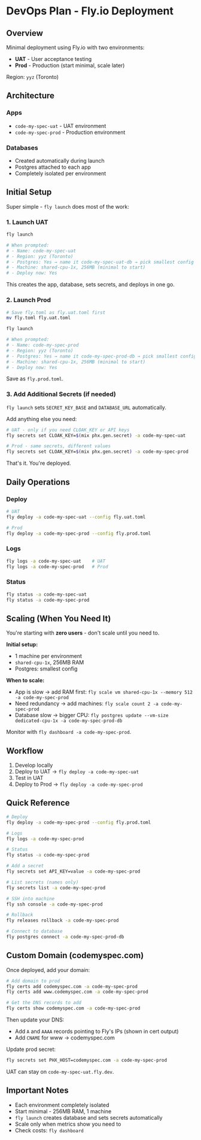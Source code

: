 # DevOps Plan - Fly.io Deployment

## Overview

Minimal deployment using Fly.io with two environments:
- **UAT** - User acceptance testing
- **Prod** - Production (start minimal, scale later)

Region: `yyz` (Toronto)

## Architecture

### Apps
- `code-my-spec-uat` - UAT environment
- `code-my-spec-prod` - Production environment

### Databases
- Created automatically during launch
- Postgres attached to each app
- Completely isolated per environment

## Initial Setup

Super simple - `fly launch` does most of the work:

### 1. Launch UAT

```bash
fly launch

# When prompted:
# - Name: code-my-spec-uat
# - Region: yyz (Toronto)
# - Postgres: Yes → name it code-my-spec-uat-db → pick smallest config
# - Machine: shared-cpu-1x, 256MB (minimal to start)
# - Deploy now: Yes
```

This creates the app, database, sets secrets, and deploys in one go.

### 2. Launch Prod

```bash
# Save fly.toml as fly.uat.toml first
mv fly.toml fly.uat.toml

fly launch

# When prompted:
# - Name: code-my-spec-prod
# - Region: yyz (Toronto)
# - Postgres: Yes → name it code-my-spec-prod-db → pick smallest config
# - Machine: shared-cpu-1x, 256MB (minimal to start)
# - Deploy now: Yes
```

Save as `fly.prod.toml`.

### 3. Add Additional Secrets (if needed)

`fly launch` sets `SECRET_KEY_BASE` and `DATABASE_URL` automatically.

Add anything else you need:

```bash
# UAT - only if you need CLOAK_KEY or API keys
fly secrets set CLOAK_KEY=$(mix phx.gen.secret) -a code-my-spec-uat

# Prod - same secrets, different values
fly secrets set CLOAK_KEY=$(mix phx.gen.secret) -a code-my-spec-prod
```

That's it. You're deployed.

## Daily Operations

### Deploy
```bash
# UAT
fly deploy -a code-my-spec-uat --config fly.uat.toml

# Prod
fly deploy -a code-my-spec-prod --config fly.prod.toml
```

### Logs
```bash
fly logs -a code-my-spec-uat    # UAT
fly logs -a code-my-spec-prod   # Prod
```

### Status
```bash
fly status -a code-my-spec-uat
fly status -a code-my-spec-prod
```

## Scaling (When You Need It)

You're starting with **zero users** - don't scale until you need to.

**Initial setup:**
- 1 machine per environment
- `shared-cpu-1x`, 256MB RAM
- Postgres: smallest config

**When to scale:**
- App is slow → add RAM first: `fly scale vm shared-cpu-1x --memory 512 -a code-my-spec-prod`
- Need redundancy → add machines: `fly scale count 2 -a code-my-spec-prod`
- Database slow → bigger CPU: `fly postgres update --vm-size dedicated-cpu-1x -a code-my-spec-prod-db`

Monitor with `fly dashboard -a code-my-spec-prod`.

## Workflow

1. Develop locally
2. Deploy to UAT → `fly deploy -a code-my-spec-uat`
3. Test in UAT
4. Deploy to Prod → `fly deploy -a code-my-spec-prod`

## Quick Reference

```bash
# Deploy
fly deploy -a code-my-spec-prod --config fly.prod.toml

# Logs
fly logs -a code-my-spec-prod

# Status
fly status -a code-my-spec-prod

# Add a secret
fly secrets set API_KEY=value -a code-my-spec-prod

# List secrets (names only)
fly secrets list -a code-my-spec-prod

# SSH into machine
fly ssh console -a code-my-spec-prod

# Rollback
fly releases rollback -a code-my-spec-prod

# Connect to database
fly postgres connect -a code-my-spec-prod-db
```

## Custom Domain (codemyspec.com)

Once deployed, add your domain:

```bash
# Add domain to prod
fly certs add codemyspec.com -a code-my-spec-prod
fly certs add www.codemyspec.com -a code-my-spec-prod

# Get the DNS records to add
fly certs show codemyspec.com -a code-my-spec-prod
```

Then update your DNS:
- Add `A` and `AAAA` records pointing to Fly's IPs (shown in cert output)
- Add `CNAME` for www → codemyspec.com

Update prod secret:
```bash
fly secrets set PHX_HOST=codemyspec.com -a code-my-spec-prod
```

UAT can stay on `code-my-spec-uat.fly.dev`.

## Important Notes

- Each environment completely isolated
- Start minimal - 256MB RAM, 1 machine
- `fly launch` creates database and sets secrets automatically
- Scale only when metrics show you need to
- Check costs: `fly dashboard`
